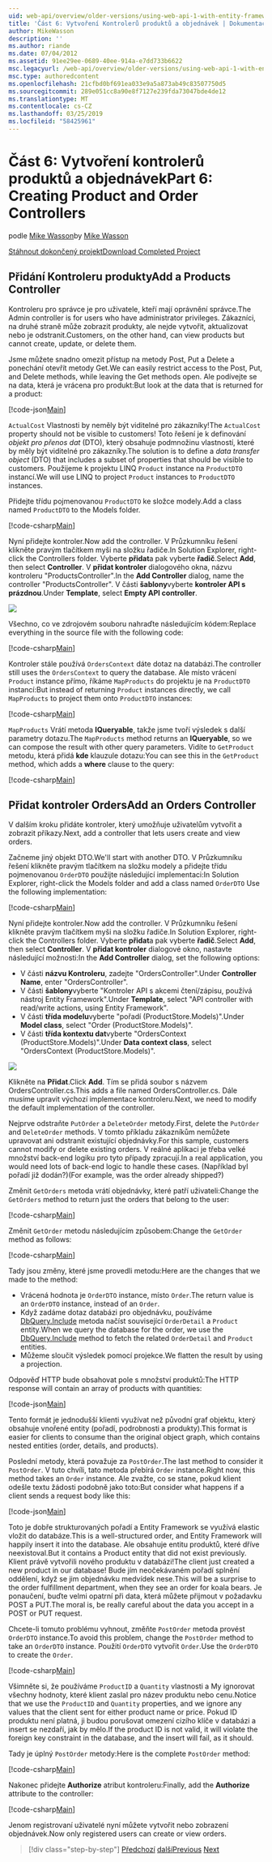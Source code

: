 ```yaml
---
uid: web-api/overview/older-versions/using-web-api-1-with-entity-framework-5/using-web-api-with-entity-framework-part-6
title: 'Část 6: Vytvoření Kontrolerů produktů a objednávek | Dokumentace Microsoftu'
author: MikeWasson
description: ''
ms.author: riande
ms.date: 07/04/2012
ms.assetid: 91ee29ee-0689-40ee-914a-e7dd733b6622
msc.legacyurl: /web-api/overview/older-versions/using-web-api-1-with-entity-framework-5/using-web-api-with-entity-framework-part-6
msc.type: authoredcontent
ms.openlocfilehash: 21cfbd0bf691ea033e9a5a873ab49c83507750d5
ms.sourcegitcommit: 289e051cc8a90e8f7127e239fda73047bde4de12
ms.translationtype: MT
ms.contentlocale: cs-CZ
ms.lasthandoff: 03/25/2019
ms.locfileid: "58425961"
---
```

<a name="part-6-creating-product-and-order-controllers"></a><span data-ttu-id="8c0de-102">Část 6: Vytvoření kontrolerů produktů a objednávek</span><span class="sxs-lookup"><span data-stu-id="8c0de-102">Part 6: Creating Product and Order Controllers</span></span>
====================
<span data-ttu-id="8c0de-103">podle [Mike Wasson](https://github.com/MikeWasson)</span><span class="sxs-lookup"><span data-stu-id="8c0de-103">by [Mike Wasson](https://github.com/MikeWasson)</span></span>

[<span data-ttu-id="8c0de-104">Stáhnout dokončený projekt</span><span class="sxs-lookup"><span data-stu-id="8c0de-104">Download Completed Project</span></span>](http://code.msdn.microsoft.com/ASP-NET-Web-API-with-afa30545)

## <a name="add-a-products-controller"></a><span data-ttu-id="8c0de-105">Přidání Kontroleru produkty</span><span class="sxs-lookup"><span data-stu-id="8c0de-105">Add a Products Controller</span></span>

<span data-ttu-id="8c0de-106">Kontroleru pro správce je pro uživatele, kteří mají oprávnění správce.</span><span class="sxs-lookup"><span data-stu-id="8c0de-106">The Admin controller is for users who have administrator privileges.</span></span> <span data-ttu-id="8c0de-107">Zákazníci, na druhé straně může zobrazit produkty, ale nejde vytvořit, aktualizovat nebo je odstranit.</span><span class="sxs-lookup"><span data-stu-id="8c0de-107">Customers, on the other hand, can view products but cannot create, update, or delete them.</span></span>

<span data-ttu-id="8c0de-108">Jsme můžete snadno omezit přístup na metody Post, Put a Delete a ponechání otevřít metody Get.</span><span class="sxs-lookup"><span data-stu-id="8c0de-108">We can easily restrict access to the Post, Put, and Delete methods, while leaving the Get methods open.</span></span> <span data-ttu-id="8c0de-109">Ale podívejte se na data, která je vrácena pro produkt:</span><span class="sxs-lookup"><span data-stu-id="8c0de-109">But look at the data that is returned for a product:</span></span>

[!code-json[Main](using-web-api-with-entity-framework-part-6/samples/sample1.json?highlight=1)]

<span data-ttu-id="8c0de-110">`ActualCost` Vlastnosti by neměly být viditelné pro zákazníky!</span><span class="sxs-lookup"><span data-stu-id="8c0de-110">The `ActualCost` property should not be visible to customers!</span></span> <span data-ttu-id="8c0de-111">Toto řešení je k definování *objekt pro přenos dat* (DTO), který obsahuje podmnožinu vlastností, které by měly být viditelné pro zákazníky.</span><span class="sxs-lookup"><span data-stu-id="8c0de-111">The solution is to define a *data transfer object* (DTO) that includes a subset of properties that should be visible to customers.</span></span> <span data-ttu-id="8c0de-112">Použijeme k projektu LINQ `Product` instance na `ProductDTO` instancí.</span><span class="sxs-lookup"><span data-stu-id="8c0de-112">We will use LINQ to project `Product` instances to `ProductDTO` instances.</span></span>

<span data-ttu-id="8c0de-113">Přidejte třídu pojmenovanou `ProductDTO` ke složce modely.</span><span class="sxs-lookup"><span data-stu-id="8c0de-113">Add a class named `ProductDTO` to the Models folder.</span></span>

[!code-csharp[Main](using-web-api-with-entity-framework-part-6/samples/sample2.cs)]

<span data-ttu-id="8c0de-114">Nyní přidejte kontroler.</span><span class="sxs-lookup"><span data-stu-id="8c0de-114">Now add the controller.</span></span> <span data-ttu-id="8c0de-115">V Průzkumníku řešení klikněte pravým tlačítkem myši na složku řadiče.</span><span class="sxs-lookup"><span data-stu-id="8c0de-115">In Solution Explorer, right-click the Controllers folder.</span></span> <span data-ttu-id="8c0de-116">Vyberte **přidat**a pak vyberte **řadič**.</span><span class="sxs-lookup"><span data-stu-id="8c0de-116">Select **Add**, then select **Controller**.</span></span> <span data-ttu-id="8c0de-117">V **přidat kontroler** dialogového okna, názvu kontroleru &quot;ProductsController&quot;.</span><span class="sxs-lookup"><span data-stu-id="8c0de-117">In the **Add Controller** dialog, name the controller &quot;ProductsController&quot;.</span></span> <span data-ttu-id="8c0de-118">V části **šablony**vyberte **kontroler API s prázdnou**.</span><span class="sxs-lookup"><span data-stu-id="8c0de-118">Under **Template**, select **Empty API controller**.</span></span>

![](using-web-api-with-entity-framework-part-6/_static/image1.png)

<span data-ttu-id="8c0de-119">Všechno, co ve zdrojovém souboru nahraďte následujícím kódem:</span><span class="sxs-lookup"><span data-stu-id="8c0de-119">Replace everything in the source file with the following code:</span></span>

[!code-csharp[Main](using-web-api-with-entity-framework-part-6/samples/sample3.cs)]

<span data-ttu-id="8c0de-120">Kontroler stále používá `OrdersContext` dáte dotaz na databázi.</span><span class="sxs-lookup"><span data-stu-id="8c0de-120">The controller still uses the `OrdersContext` to query the database.</span></span> <span data-ttu-id="8c0de-121">Ale místo vrácení `Product` instance přímo, říkáme `MapProducts` do projektu je na `ProductDTO` instancí:</span><span class="sxs-lookup"><span data-stu-id="8c0de-121">But instead of returning `Product` instances directly, we call `MapProducts` to project them onto `ProductDTO` instances:</span></span>

[!code-csharp[Main](using-web-api-with-entity-framework-part-6/samples/sample4.cs?highlight=1)]

<span data-ttu-id="8c0de-122">`MapProducts` Vrátí metoda **IQueryable**, takže jsme tvoří výsledek s další parametry dotazu.</span><span class="sxs-lookup"><span data-stu-id="8c0de-122">The `MapProducts` method returns an **IQueryable**, so we can compose the result with other query parameters.</span></span> <span data-ttu-id="8c0de-123">Vidíte to `GetProduct` metodu, která přidá **kde** klauzule dotazu:</span><span class="sxs-lookup"><span data-stu-id="8c0de-123">You can see this in the `GetProduct` method, which adds a **where** clause to the query:</span></span>

[!code-csharp[Main](using-web-api-with-entity-framework-part-6/samples/sample5.cs?highlight=2)]

## <a name="add-an-orders-controller"></a><span data-ttu-id="8c0de-124">Přidat kontroler Orders</span><span class="sxs-lookup"><span data-stu-id="8c0de-124">Add an Orders Controller</span></span>

<span data-ttu-id="8c0de-125">V dalším kroku přidáte kontroler, který umožňuje uživatelům vytvořit a zobrazit příkazy.</span><span class="sxs-lookup"><span data-stu-id="8c0de-125">Next, add a controller that lets users create and view orders.</span></span>

<span data-ttu-id="8c0de-126">Začneme jiný objekt DTO.</span><span class="sxs-lookup"><span data-stu-id="8c0de-126">We'll start with another DTO.</span></span> <span data-ttu-id="8c0de-127">V Průzkumníku řešení klikněte pravým tlačítkem na složku modely a přidejte třídu pojmenovanou `OrderDTO` použijte následující implementaci:</span><span class="sxs-lookup"><span data-stu-id="8c0de-127">In Solution Explorer, right-click the Models folder and add a class named `OrderDTO` Use the following implementation:</span></span>

[!code-csharp[Main](using-web-api-with-entity-framework-part-6/samples/sample6.cs)]

<span data-ttu-id="8c0de-128">Nyní přidejte kontroler.</span><span class="sxs-lookup"><span data-stu-id="8c0de-128">Now add the controller.</span></span> <span data-ttu-id="8c0de-129">V Průzkumníku řešení klikněte pravým tlačítkem myši na složku řadiče.</span><span class="sxs-lookup"><span data-stu-id="8c0de-129">In Solution Explorer, right-click the Controllers folder.</span></span> <span data-ttu-id="8c0de-130">Vyberte **přidat**a pak vyberte **řadič**.</span><span class="sxs-lookup"><span data-stu-id="8c0de-130">Select **Add**, then select **Controller**.</span></span> <span data-ttu-id="8c0de-131">V **přidat kontroler** dialogové okno, nastavte následující možnosti:</span><span class="sxs-lookup"><span data-stu-id="8c0de-131">In the **Add Controller** dialog, set the following options:</span></span>

- <span data-ttu-id="8c0de-132">V části **názvu Kontroleru**, zadejte "OrdersController".</span><span class="sxs-lookup"><span data-stu-id="8c0de-132">Under **Controller Name**, enter "OrdersController".</span></span>
- <span data-ttu-id="8c0de-133">V části **šablony**vyberte "Kontroler API s akcemi čtení/zápisu, používá nástroj Entity Framework".</span><span class="sxs-lookup"><span data-stu-id="8c0de-133">Under **Template**, select "API controller with read/write actions, using Entity Framework".</span></span>
- <span data-ttu-id="8c0de-134">V části **třída modelu**vyberte &quot;pořadí (ProductStore.Models)&quot;.</span><span class="sxs-lookup"><span data-stu-id="8c0de-134">Under **Model class**, select &quot;Order (ProductStore.Models)&quot;.</span></span>
- <span data-ttu-id="8c0de-135">V části **třída kontextu dat**vyberte &quot;OrdersContext (ProductStore.Models)&quot;.</span><span class="sxs-lookup"><span data-stu-id="8c0de-135">Under **Data context class**, select &quot;OrdersContext (ProductStore.Models)&quot;.</span></span>

![](using-web-api-with-entity-framework-part-6/_static/image2.png)

<span data-ttu-id="8c0de-136">Klikněte na **Přidat**.</span><span class="sxs-lookup"><span data-stu-id="8c0de-136">Click **Add**.</span></span> <span data-ttu-id="8c0de-137">Tím se přidá soubor s názvem OrdersController.cs.</span><span class="sxs-lookup"><span data-stu-id="8c0de-137">This adds a file named OrdersController.cs.</span></span> <span data-ttu-id="8c0de-138">Dále musíme upravit výchozí implementace kontroleru.</span><span class="sxs-lookup"><span data-stu-id="8c0de-138">Next, we need to modify the default implementation of the controller.</span></span>

<span data-ttu-id="8c0de-139">Nejprve odstraňte `PutOrder` a `DeleteOrder` metody.</span><span class="sxs-lookup"><span data-stu-id="8c0de-139">First, delete the `PutOrder` and `DeleteOrder` methods.</span></span> <span data-ttu-id="8c0de-140">V tomto příkladu zákazníkům nemůžete upravovat ani odstranit existující objednávky.</span><span class="sxs-lookup"><span data-stu-id="8c0de-140">For this sample, customers cannot modify or delete existing orders.</span></span> <span data-ttu-id="8c0de-141">V reálné aplikaci je třeba velké množství back-end logiku pro tyto případy zpracují.</span><span class="sxs-lookup"><span data-stu-id="8c0de-141">In a real application, you would need lots of back-end logic to handle these cases.</span></span> <span data-ttu-id="8c0de-142">(Například byl pořadí již dodán?)</span><span class="sxs-lookup"><span data-stu-id="8c0de-142">(For example, was the order already shipped?)</span></span>

<span data-ttu-id="8c0de-143">Změnit `GetOrders` metoda vrátí objednávky, které patří uživateli:</span><span class="sxs-lookup"><span data-stu-id="8c0de-143">Change the `GetOrders` method to return just the orders that belong to the user:</span></span>

[!code-csharp[Main](using-web-api-with-entity-framework-part-6/samples/sample7.cs)]

<span data-ttu-id="8c0de-144">Změnit `GetOrder` metodu následujícím způsobem:</span><span class="sxs-lookup"><span data-stu-id="8c0de-144">Change the `GetOrder` method as follows:</span></span>

[!code-csharp[Main](using-web-api-with-entity-framework-part-6/samples/sample8.cs)]

<span data-ttu-id="8c0de-145">Tady jsou změny, které jsme provedli metodu:</span><span class="sxs-lookup"><span data-stu-id="8c0de-145">Here are the changes that we made to the method:</span></span>

- <span data-ttu-id="8c0de-146">Vrácená hodnota je `OrderDTO` instance, místo `Order`.</span><span class="sxs-lookup"><span data-stu-id="8c0de-146">The return value is an `OrderDTO` instance, instead of an `Order`.</span></span>
- <span data-ttu-id="8c0de-147">Když zadáme dotaz databázi pro objednávku, používáme [DbQuery.Include](https://msdn.microsoft.com/library/gg696395) metoda načíst související `OrderDetail` a `Product` entity.</span><span class="sxs-lookup"><span data-stu-id="8c0de-147">When we query the database for the order, we use the [DbQuery.Include](https://msdn.microsoft.com/library/gg696395) method to fetch the related `OrderDetail` and `Product` entities.</span></span>
- <span data-ttu-id="8c0de-148">Můžeme sloučit výsledek pomocí projekce.</span><span class="sxs-lookup"><span data-stu-id="8c0de-148">We flatten the result by using a projection.</span></span>

<span data-ttu-id="8c0de-149">Odpověď HTTP bude obsahovat pole s množství produktů:</span><span class="sxs-lookup"><span data-stu-id="8c0de-149">The HTTP response will contain an array of products with quantities:</span></span>

[!code-json[Main](using-web-api-with-entity-framework-part-6/samples/sample9.json)]

<span data-ttu-id="8c0de-150">Tento formát je jednodušší klienti využívat než původní graf objektu, který obsahuje vnořené entity (pořadí, podrobnosti a produkty).</span><span class="sxs-lookup"><span data-stu-id="8c0de-150">This format is easier for clients to consume than the original object graph, which contains nested entities (order, details, and products).</span></span>

<span data-ttu-id="8c0de-151">Poslední metody, která považuje za `PostOrder`.</span><span class="sxs-lookup"><span data-stu-id="8c0de-151">The last method to consider it `PostOrder`.</span></span> <span data-ttu-id="8c0de-152">V tuto chvíli, tato metoda přebírá `Order` instance.</span><span class="sxs-lookup"><span data-stu-id="8c0de-152">Right now, this method takes an `Order` instance.</span></span> <span data-ttu-id="8c0de-153">Ale zvažte, co se stane, pokud klient odešle textu žádosti podobně jako toto:</span><span class="sxs-lookup"><span data-stu-id="8c0de-153">But consider what happens if a client sends a request body like this:</span></span>

[!code-json[Main](using-web-api-with-entity-framework-part-6/samples/sample10.json)]

<span data-ttu-id="8c0de-154">Toto je dobře strukturovaných pořadí a Entity Framework se využívá elastic vložit do databáze.</span><span class="sxs-lookup"><span data-stu-id="8c0de-154">This is a well-structured order, and Entity Framework will happily insert it into the database.</span></span> <span data-ttu-id="8c0de-155">Ale obsahuje entitu produktů, které dříve neexistoval.</span><span class="sxs-lookup"><span data-stu-id="8c0de-155">But it contains a Product entity that did not exist previously.</span></span> <span data-ttu-id="8c0de-156">Klient právě vytvořili nového produktu v databázi!</span><span class="sxs-lookup"><span data-stu-id="8c0de-156">The client just created a new product in our database!</span></span> <span data-ttu-id="8c0de-157">Bude jím neočekávaném pořadí splnění oddělení, když se jim objednávku medvídek nese.</span><span class="sxs-lookup"><span data-stu-id="8c0de-157">This will be a surprise to the order fulfillment department, when they see an order for koala bears.</span></span> <span data-ttu-id="8c0de-158">Je ponaučení, buďte velmi opatrní při data, která můžete přijmout v požadavku POST a PUT.</span><span class="sxs-lookup"><span data-stu-id="8c0de-158">The moral is, be really careful about the data you accept in a POST or PUT request.</span></span>

<span data-ttu-id="8c0de-159">Chcete-li tomuto problému vyhnout, změňte `PostOrder` metoda provést `OrderDTO` instance.</span><span class="sxs-lookup"><span data-stu-id="8c0de-159">To avoid this problem, change the `PostOrder` method to take an `OrderDTO` instance.</span></span> <span data-ttu-id="8c0de-160">Použití `OrderDTO` vytvořit `Order`.</span><span class="sxs-lookup"><span data-stu-id="8c0de-160">Use the `OrderDTO` to create the `Order`.</span></span>

[!code-csharp[Main](using-web-api-with-entity-framework-part-6/samples/sample11.cs)]

<span data-ttu-id="8c0de-161">Všimněte si, že používáme `ProductID` a `Quantity` vlastnosti a My ignorovat všechny hodnoty, které klient zaslal pro název produktu nebo cenu.</span><span class="sxs-lookup"><span data-stu-id="8c0de-161">Notice that we use the `ProductID` and `Quantity` properties, and we ignore any values that the client sent for either product name or price.</span></span> <span data-ttu-id="8c0de-162">Pokud ID produktu není platná, ji budou porušovat omezení cizího klíče v databázi a insert se nezdaří, jak by mělo.</span><span class="sxs-lookup"><span data-stu-id="8c0de-162">If the product ID is not valid, it will violate the foreign key constraint in the database, and the insert will fail, as it should.</span></span>

<span data-ttu-id="8c0de-163">Tady je úplný `PostOrder` metody:</span><span class="sxs-lookup"><span data-stu-id="8c0de-163">Here is the complete `PostOrder` method:</span></span>

[!code-csharp[Main](using-web-api-with-entity-framework-part-6/samples/sample12.cs)]

<span data-ttu-id="8c0de-164">Nakonec přidejte **Authorize** atribut kontroleru:</span><span class="sxs-lookup"><span data-stu-id="8c0de-164">Finally, add the **Authorize** attribute to the controller:</span></span>

[!code-csharp[Main](using-web-api-with-entity-framework-part-6/samples/sample13.cs)]

<span data-ttu-id="8c0de-165">Jenom registrovaní uživatelé nyní můžete vytvořit nebo zobrazení objednávek.</span><span class="sxs-lookup"><span data-stu-id="8c0de-165">Now only registered users can create or view orders.</span></span>

> [!div class="step-by-step"]
> <span data-ttu-id="8c0de-166">[Předchozí](using-web-api-with-entity-framework-part-5.md)
> [další](using-web-api-with-entity-framework-part-7.md)</span><span class="sxs-lookup"><span data-stu-id="8c0de-166">[Previous](using-web-api-with-entity-framework-part-5.md)
[Next](using-web-api-with-entity-framework-part-7.md)</span></span>
